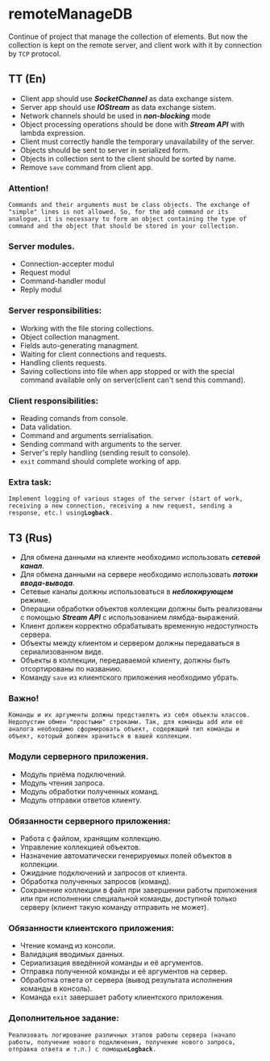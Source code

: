 # remoteManageDB
  Continue of project that manage the collection of elements. 
  But now the collection is kept on the remote server, and client work with it by connection by `TCP` protocol.

## TT (En)
  * Client app should use ***SocketChannel*** as data exchange sistem.
  * Server app should use ***IOStream*** as data exchange sistem.
  * Network channels should be used in ***non-blocking*** mode
  * Object processing operations should be done with ***Stream API*** with lambda expression.
  * Client must correctly handle the temporary unavailability of the server.
  * Objects should be sent to server in serialized form.
  * Objects in collection sent to the client should be sorted by name.
  * Remove `save` command from client app.
  
  ### Attention!
  `Commands and their arguments must be class objects. The exchange of "simple" lines is not allowed. So, for the add command or its analogue, it is necessary to form an object containing the type of command and the object that should be stored in your collection.`

  ### Server modules.
   * Connection-accepter modul
   * Request modul
   * Command-handler modul
   * Reply modul

  ### Server responsibilities:
   * Working with the file storing collections.
   * Object collection managment.
   * Fields auto-generating managment.
   * Waiting for client connections and requests.
   * Handling clients requests.
   * Saving collections into file when app stopped or with the special command available only on server(client can't send this command).
   ### Client responsibilities:
   * Reading comands from console.
   * Data validation.
   * Command and arguments serrialisation.
   * Sending command with arguments to the server.
   * Server's reply handling (sending result to console).
   * `exit` command should complete working of app.
   
   ### Extra task:
   
`Implement logging of various stages of the server (start of work, receiving a new connection, receiving a new request, sending a response, etc.) using`**`Logback`**`.`
   
    

## ТЗ (Rus)
  * Для обмена данными на клиенте необходимо использовать ***сетевой канал***.
  * Для обмена данными на сервере необходимо использовать ***потоки ввода-вывода***.
  * Сетевые каналы должны использоваться в ***неблокирующем*** режиме.
  * Операции обработки объектов коллекции должны быть реализованы с помощью ***Stream API*** с использованием лямбда-выражений.
  * Клиент должен корректно обрабатывать временную недоступность сервера.
  * Объекты между клиентом и сервером должны передаваться в сериализованном виде.
  * Объекты в коллекции, передаваемой клиенту, должны быть отсортированы по названию.
  * Команду `save` из клиентского приложения необходимо убрать.
  ### Важно! 
  `Команды и их аргументы должны представлять из себя объекты классов. Недопустим обмен "простыми" строками. Так, для команды add или её аналога необходимо сформировать объект, содержащий тип команды и объект, который должен храниться в вашей коллекции.`

  ### Модули серверного приложения.
   * Модуль приёма подключений.
   * Модуль чтения запроса.
   * Модуль обработки полученных команд.
   * Модуль отправки ответов клиенту.

  ### Обязанности серверного приложения:
   * Работа с файлом, хранящим коллекцию.
   * Управление коллекцией объектов.
   * Назначение автоматически генерируемых полей объектов в коллекции.
   * Ожидание подключений и запросов от клиента.
   * Обработка полученных запросов (команд).
   * Сохранение коллекции в файл при завершении работы приложения или при исполнении специальной команды, доступной только серверу (клиент такую команду отправить не может).
   
   ### Обязанности клиентского приложения:
   * Чтение команд из консоли.
   * Валидация вводимых данных.
   * Сериализация введённой команды и её аргументов.
   * Отправка полученной команды и её аргументов на сервер.
   * Обработка ответа от сервера (вывод результата исполнения команды в консоль).
   * Команда `exit` завершает работу клиентского приложения.
   ### Дополнительное задание:
`Реализовать логирование различных этапов работы сервера (начало работы, получение нового подключения, получение нового запроса, отправка ответа и т.п.) с помощью`**`Logback`**`.`
